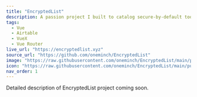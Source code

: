 ```yaml
---
title: "EncryptedList"
description: A passion project I built to catalog secure-by-default tools
tags:
  - Vue
  - Airtable
  - VueX
  - Vue Router
live_url: "https://encryptedlist.xyz"
source_url: "https://github.com/oneminch/EncryptedList"
image: "https://raw.githubusercontent.com/oneminch/EncryptedList/main/public/screenshot.png"
icon: "https://raw.githubusercontent.com/oneminch/EncryptedList/main/public/logo.svg"
nav_order: 1
---
```


Detailed description of EncryptedList project coming soon.
